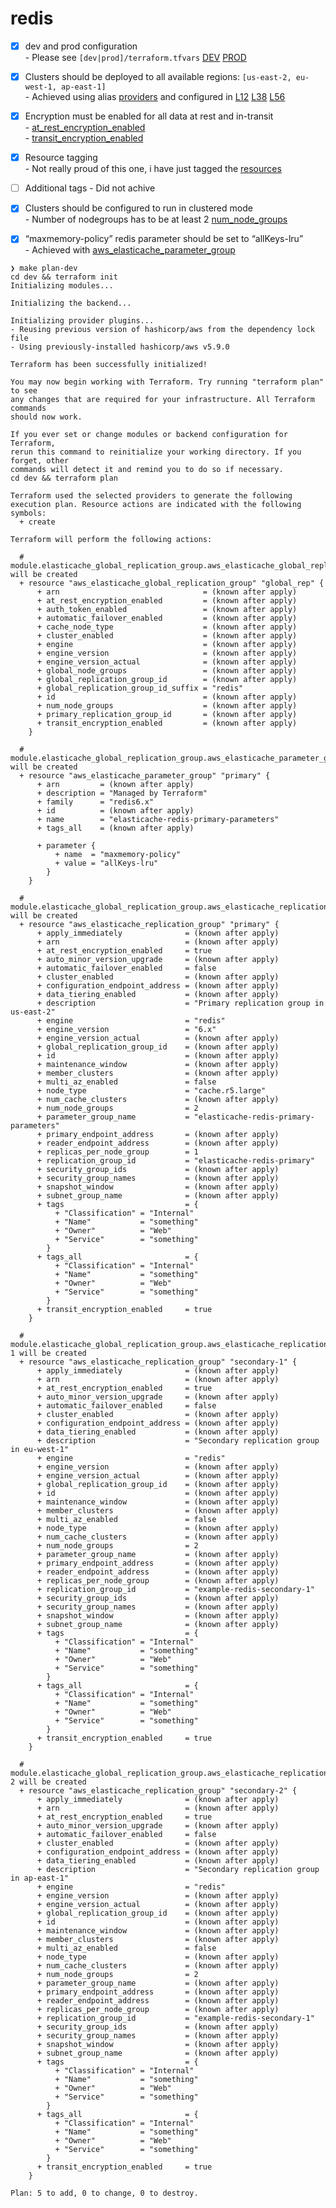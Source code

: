 # redis

- [x] dev and prod configuration  
      - Please see `[dev|prod]/terraform.tfvars` [DEV](https://github.com/sd-public/redis/blob/master/dev/terraform.tfvars) [PROD](https://github.com/sd-public/redis/blob/master/prod/terraform.tfvars)
- [x] Clusters should be deployed to all available regions: `[us-east-2, eu-west-1, ap-east-1]`  
      - Achieved using alias [providers](https://github.com/sd-public/redis-tf-module/blob/main/providers.tf) and configured in [L12](https://github.com/sd-public/redis-tf-module/blob/5ed4d77b5bfcbb561c8143b3a33d204cfc81ee56/main.tf#L12) [L38](https://github.com/sd-public/redis-tf-module/blob/5ed4d77b5bfcbb561c8143b3a33d204cfc81ee56/main.tf#L38) [L56](https://github.com/sd-public/redis-tf-module/blob/5ed4d77b5bfcbb561c8143b3a33d204cfc81ee56/main.tf#L56)
- [x] Encryption must be enabled for all data at rest and in-transit  
      - [at_rest_encryption_enabled](https://github.com/sd-public/redis-tf-module/blob/5ed4d77b5bfcbb561c8143b3a33d204cfc81ee56/main.tf#L20)  
      - [transit_encryption_enabled](https://github.com/sd-public/redis-tf-module/blob/5ed4d77b5bfcbb561c8143b3a33d204cfc81ee56/main.tf#L21)
- [x] Resource tagging  
      - Not really proud of this one, i have just tagged the [resources](https://github.com/sd-public/redis-tf-module/blob/5ed4d77b5bfcbb561c8143b3a33d204cfc81ee56/main.tf#L46)
- [ ] Additional tags
      - Did not achive
- [x] Clusters should be configured to run in clustered mode  
      - Number of nodegroups has to be at least 2 [num_node_groups](https://github.com/sd-public/redis-tf-module/blob/5ed4d77b5bfcbb561c8143b3a33d204cfc81ee56/main.tf#L18)
- [x] “maxmemory-policy” redis parameter should be set to “allKeys-lru”  
      - Achieved with [aws_elasticache_parameter_group](https://github.com/sd-public/redis-tf-module/blob/5ed4d77b5bfcbb561c8143b3a33d204cfc81ee56/main.tf#L1)



```
❯ make plan-dev
cd dev && terraform init
Initializing modules...

Initializing the backend...

Initializing provider plugins...
- Reusing previous version of hashicorp/aws from the dependency lock file
- Using previously-installed hashicorp/aws v5.9.0

Terraform has been successfully initialized!

You may now begin working with Terraform. Try running "terraform plan" to see
any changes that are required for your infrastructure. All Terraform commands
should now work.

If you ever set or change modules or backend configuration for Terraform,
rerun this command to reinitialize your working directory. If you forget, other
commands will detect it and remind you to do so if necessary.
cd dev && terraform plan

Terraform used the selected providers to generate the following execution plan. Resource actions are indicated with the following symbols:
  + create

Terraform will perform the following actions:

  # module.elasticache_global_replication_group.aws_elasticache_global_replication_group.global_rep will be created
  + resource "aws_elasticache_global_replication_group" "global_rep" {
      + arn                                = (known after apply)
      + at_rest_encryption_enabled         = (known after apply)
      + auth_token_enabled                 = (known after apply)
      + automatic_failover_enabled         = (known after apply)
      + cache_node_type                    = (known after apply)
      + cluster_enabled                    = (known after apply)
      + engine                             = (known after apply)
      + engine_version                     = (known after apply)
      + engine_version_actual              = (known after apply)
      + global_node_groups                 = (known after apply)
      + global_replication_group_id        = (known after apply)
      + global_replication_group_id_suffix = "redis"
      + id                                 = (known after apply)
      + num_node_groups                    = (known after apply)
      + primary_replication_group_id       = (known after apply)
      + transit_encryption_enabled         = (known after apply)
    }

  # module.elasticache_global_replication_group.aws_elasticache_parameter_group.primary will be created
  + resource "aws_elasticache_parameter_group" "primary" {
      + arn         = (known after apply)
      + description = "Managed by Terraform"
      + family      = "redis6.x"
      + id          = (known after apply)
      + name        = "elasticache-redis-primary-parameters"
      + tags_all    = (known after apply)

      + parameter {
          + name  = "maxmemory-policy"
          + value = "allKeys-lru"
        }
    }

  # module.elasticache_global_replication_group.aws_elasticache_replication_group.primary will be created
  + resource "aws_elasticache_replication_group" "primary" {
      + apply_immediately              = (known after apply)
      + arn                            = (known after apply)
      + at_rest_encryption_enabled     = true
      + auto_minor_version_upgrade     = (known after apply)
      + automatic_failover_enabled     = false
      + cluster_enabled                = (known after apply)
      + configuration_endpoint_address = (known after apply)
      + data_tiering_enabled           = (known after apply)
      + description                    = "Primary replication group in us-east-2"
      + engine                         = "redis"
      + engine_version                 = "6.x"
      + engine_version_actual          = (known after apply)
      + global_replication_group_id    = (known after apply)
      + id                             = (known after apply)
      + maintenance_window             = (known after apply)
      + member_clusters                = (known after apply)
      + multi_az_enabled               = false
      + node_type                      = "cache.r5.large"
      + num_cache_clusters             = (known after apply)
      + num_node_groups                = 2
      + parameter_group_name           = "elasticache-redis-primary-parameters"
      + primary_endpoint_address       = (known after apply)
      + reader_endpoint_address        = (known after apply)
      + replicas_per_node_group        = 1
      + replication_group_id           = "elasticache-redis-primary"
      + security_group_ids             = (known after apply)
      + security_group_names           = (known after apply)
      + snapshot_window                = (known after apply)
      + subnet_group_name              = (known after apply)
      + tags                           = {
          + "Classification" = "Internal"
          + "Name"           = "something"
          + "Owner"          = "Web"
          + "Service"        = "something"
        }
      + tags_all                       = {
          + "Classification" = "Internal"
          + "Name"           = "something"
          + "Owner"          = "Web"
          + "Service"        = "something"
        }
      + transit_encryption_enabled     = true
    }

  # module.elasticache_global_replication_group.aws_elasticache_replication_group.secondary-1 will be created
  + resource "aws_elasticache_replication_group" "secondary-1" {
      + apply_immediately              = (known after apply)
      + arn                            = (known after apply)
      + at_rest_encryption_enabled     = true
      + auto_minor_version_upgrade     = (known after apply)
      + automatic_failover_enabled     = false
      + cluster_enabled                = (known after apply)
      + configuration_endpoint_address = (known after apply)
      + data_tiering_enabled           = (known after apply)
      + description                    = "Secondary replication group in eu-west-1"
      + engine                         = "redis"
      + engine_version                 = (known after apply)
      + engine_version_actual          = (known after apply)
      + global_replication_group_id    = (known after apply)
      + id                             = (known after apply)
      + maintenance_window             = (known after apply)
      + member_clusters                = (known after apply)
      + multi_az_enabled               = false
      + node_type                      = (known after apply)
      + num_cache_clusters             = (known after apply)
      + num_node_groups                = 2
      + parameter_group_name           = (known after apply)
      + primary_endpoint_address       = (known after apply)
      + reader_endpoint_address        = (known after apply)
      + replicas_per_node_group        = (known after apply)
      + replication_group_id           = "example-redis-secondary-1"
      + security_group_ids             = (known after apply)
      + security_group_names           = (known after apply)
      + snapshot_window                = (known after apply)
      + subnet_group_name              = (known after apply)
      + tags                           = {
          + "Classification" = "Internal"
          + "Name"           = "something"
          + "Owner"          = "Web"
          + "Service"        = "something"
        }
      + tags_all                       = {
          + "Classification" = "Internal"
          + "Name"           = "something"
          + "Owner"          = "Web"
          + "Service"        = "something"
        }
      + transit_encryption_enabled     = true
    }

  # module.elasticache_global_replication_group.aws_elasticache_replication_group.secondary-2 will be created
  + resource "aws_elasticache_replication_group" "secondary-2" {
      + apply_immediately              = (known after apply)
      + arn                            = (known after apply)
      + at_rest_encryption_enabled     = true
      + auto_minor_version_upgrade     = (known after apply)
      + automatic_failover_enabled     = false
      + cluster_enabled                = (known after apply)
      + configuration_endpoint_address = (known after apply)
      + data_tiering_enabled           = (known after apply)
      + description                    = "Secondary replication group in ap-east-1"
      + engine                         = "redis"
      + engine_version                 = (known after apply)
      + engine_version_actual          = (known after apply)
      + global_replication_group_id    = (known after apply)
      + id                             = (known after apply)
      + maintenance_window             = (known after apply)
      + member_clusters                = (known after apply)
      + multi_az_enabled               = false
      + node_type                      = (known after apply)
      + num_cache_clusters             = (known after apply)
      + num_node_groups                = 2
      + parameter_group_name           = (known after apply)
      + primary_endpoint_address       = (known after apply)
      + reader_endpoint_address        = (known after apply)
      + replicas_per_node_group        = (known after apply)
      + replication_group_id           = "example-redis-secondary-1"
      + security_group_ids             = (known after apply)
      + security_group_names           = (known after apply)
      + snapshot_window                = (known after apply)
      + subnet_group_name              = (known after apply)
      + tags                           = {
          + "Classification" = "Internal"
          + "Name"           = "something"
          + "Owner"          = "Web"
          + "Service"        = "something"
        }
      + tags_all                       = {
          + "Classification" = "Internal"
          + "Name"           = "something"
          + "Owner"          = "Web"
          + "Service"        = "something"
        }
      + transit_encryption_enabled     = true
    }

Plan: 5 to add, 0 to change, 0 to destroy.
```
